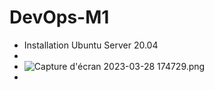 # DevOps-M1

- Installation Ubuntu Server 20.04
-
- ![Capture d'écran 2023-03-28 174729.png](../assets/Capture_d'écran_2023-03-28_174729_1680018471625_0.png)
-
